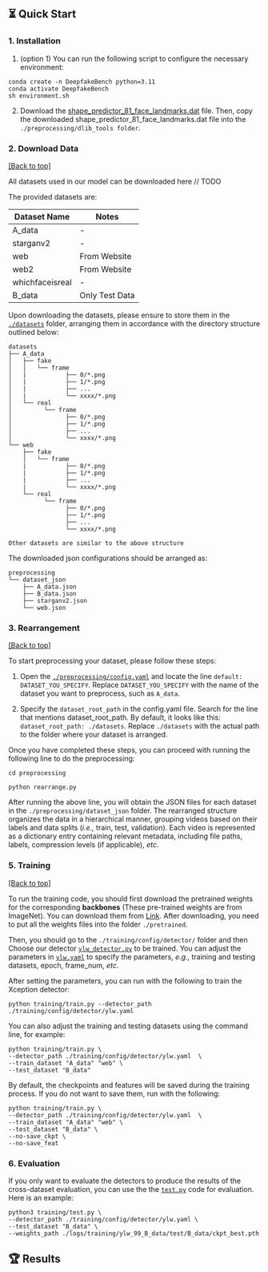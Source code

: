## ⏳ Quick Start

### 1. Installation
1. (option 1) You can run the following script to configure the necessary environment:

```
conda create -n DeepfakeBench python=3.11
conda activate DeepfakeBench
sh environment.sh
```
2. Download the [shape_predictor_81_face_landmarks.dat](https://github.com/SCLBD/DeepfakeBench/releases/download/v1.0.0/shape_predictor_81_face_landmarks.dat) file. Then, copy the downloaded shape_predictor_81_face_landmarks.dat file into the `./preprocessing/dlib_tools folder`.

### 2. Download Data

<a href="#top">[Back to top]</a>

All datasets used in our model can be downloaded here   // TODO

<!-- | Types                     | Links| Notes|       
| -------------------------|------- | ----------------------- |
| **Rgb-format Datasets**  | [Password: ogjn](https://pan.baidu.com/s/1NAMUHcZvsIm7l6hMHeEQjQ?pwd=ogjn)| Preprocessed data|       
| **Lmdb-format Datasets** | [Password: g3gj](https://pan.baidu.com/s/1riMCN5iXTJ2g9fQjtlZswg?pwd=g3gj)| LMDB database for each dataset|       
| **Json Configurations**  | [Password: dcwv](https://pan.baidu.com/s/1d7PTV2GK-fpGibcbtnQDqQ?pwd=dcwv)| Data arrangement|       
 -->

The provided datasets are:

| Dataset Name                    | Notes                   |
| ------------------------------- | ----------------------- |
| A_data                          | -                       |
| starganv2                       | -                       |
| web                             |  From Website           |
| web2                            |  From Website           |
| whichfaceisreal                 | -                       |
| B_data                          |  Only Test Data         |


Upon downloading the datasets, please ensure to store them in the [`./datasets`](./datasets/) folder, arranging them in accordance with the directory structure outlined below:

```
datasets
├── A_data
│   ├── fake
│   │   └── frame
│   |           ├── 0/*.png
│   |           ├── 1/*.png
│   |           ├── ...
│   |           └── xxxx/*.png
│   └── real
│         └── frame
│               ├── 0/*.png
│               ├── 1/*.png
│               ├── ...
│               └── xxxx/*.png
└── web
    ├── fake
    │   └── frame
    |           ├── 0/*.png
    |           ├── 1/*.png
    |           ├── ...
    |           └── xxxx/*.png
    └── real
          └── frame
                ├── 0/*.png
                ├── 1/*.png
                ├── ...
                └── xxxx/*.png

Other datasets are similar to the above structure
```

The downloaded json configurations should be arranged as:
```
preprocessing
└── dataset_json
    ├── A_data.json
    ├── B_data.json
    ├── starganv2.json
    └── web.json
```

### 3. Rearrangement

<a href="#top">[Back to top]</a>

To start preprocessing your dataset, please follow these steps:

1. Open the [`./preprocessing/config.yaml`](./preprocessing/config.yaml) and locate the line `default: DATASET_YOU_SPECIFY`. Replace `DATASET_YOU_SPECIFY` with the name of the dataset you want to preprocess, such as `A_data`.

7. Specify the `dataset_root_path` in the config.yaml file. Search for the line that mentions dataset_root_path. By default, it looks like this: ``dataset_root_path: ./datasets``.
Replace `./datasets` with the actual path to the folder where your dataset is arranged. 

Once you have completed these steps, you can proceed with running the following line to do the preprocessing:
```
cd preprocessing

python rearrange.py
```
After running the above line, you will obtain the JSON files for each dataset in the `./preprocessing/dataset_json` folder. The rearranged structure organizes the data in a hierarchical manner, grouping videos based on their labels and data splits (*i.e.,* train, test, validation). Each video is represented as a dictionary entry containing relevant metadata, including file paths, labels, compression levels (if applicable), *etc*. 


### 5. Training

<a href="#top">[Back to top]</a>

To run the training code, you should first download the pretrained weights for the corresponding **backbones** (These pre-trained weights are from ImageNet). You can download them from [Link](https://github.com/SCLBD/DeepfakeBench/releases/download/v1.0.0/pretrained.zip). After downloading, you need to put all the weights files into the folder `./pretrained`.

Then, you should go to the `./training/config/detector/` folder and then Choose our detector [`ylw_detector.py`](training/detectors/ylw_detector.py) to be trained. You can adjust the parameters in [`ylw.yaml`](./training/config/detector/ylw.yaml) to specify the parameters, *e.g.,* training and testing datasets, epoch, frame_num, *etc*.

After setting the parameters, you can run with the following to train the Xception detector:

```
python training/train.py --detector_path ./training/config/detector/ylw.yaml
```

You can also adjust the training and testing datasets using the command line, for example:

```
python training/train.py \
--detector_path ./training/config/detector/ylw.yaml  \
--train_dataset "A_data" "web" \
--test_dataset "B_data"
```

By default, the checkpoints and features will be saved during the training process. If you do not want to save them, run with the following:

```
python training/train.py \
--detector_path ./training/config/detector/ylw.yaml  \
--train_dataset "A_data" "web" \
--test_dataset "B_data" \
--no-save_ckpt \
--no-save_feat
```

### 6. Evaluation
If you only want to evaluate the detectors to produce the results of the cross-dataset evaluation, you can use the the [`test.py`](./training/test.py) code for evaluation. Here is an example:

```
python3 training/test.py \
--detector_path ./training/config/detector/ylw.yaml \
--test_dataset "B_data" \
--weights_path ./logs/training/ylw_99_B_data/test/B_data/ckpt_best.pth
```

## 🏆 Results
